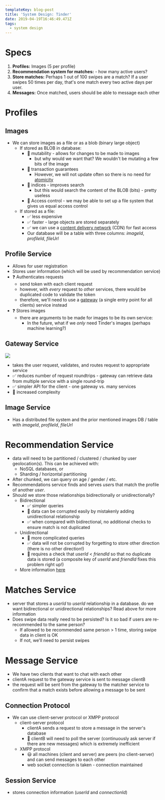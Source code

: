 ```yaml
---
templateKey: blog-post
title: 'System Design: Tinder'
date: 2019-04-19T16:46:49.471Z
tags:
  - system design
---
```

# Specs

1. **Profiles:** Images (5 per profile)
2. **Recommendation system for matches:**  - how many active users?
3. **Store matches:** Perhaps 1 out of 100 swipes are a match? If a user swipes 50 times per day, that's one match every two active days per user.
4. **Messages:** Once matched, users should be able to message each other

# Profiles

## Images

- We can store images as a file or as a blob (binary large object)
    - If stored as BLOB in database:
        - 🚫 mutability - allows for changes to be made to images
            - but why would we want that? We wouldn't be mutating a few bits of the image
        - 🚫 transaction guarantees
            - However, we will not update often so there is no need for [atomicity](https://en.wikipedia.org/wiki/Atomicity_(database_systems))
        - 🚫 indices - improves search
            - but this would search the content of the BLOB (bits) - pretty useless
        - 🚫 Access control - we may be able to set up a file system that gives us equal access control
    - If stored as a file:
        - ✅ less expensive
        - ✅ faster - large objects are stored separately
        - ✅ we can use a [content delivery network](https://en.wikipedia.org/wiki/Content_delivery_network) (CDN) for fast access
        - Our database will be a table with three columns: *imageId*, *profileId*, *fileUrl*

## Profile Service

- Allows for user registration
- Stores user information (which will be used by recommendation service)
- ❓ Authenticates requests
    - send token with each client request
    - however, with *every* request to *other* services, there would be duplicated code to validate the token
    - therefore, we'll need to use a [gateway](https://microservices.io/patterns/apigateway.html) (a single entry point for all clients) service instead
- ❓ Stores images
    - there are arguments to be made for images to be its own service:
        - In the future, what if we *only* need Tinder's images (perhaps machine learning?)

## Gateway Service

![](Untitled-e144f8f3-984f-4ffa-9b0c-221c674836c6.png)

- takes the user request, validates, and routes request to appropriate service
- ✅ reduces number of request roundtrips - gateway can retrieve data from multiple service with a single round-trip
- ✅ simpler API for the client - one gateway vs. many services
- 🚫 increased complexity

## Image Service

- Has a distributed file system and the prior mentioned images DB / table with *imageId*, *profileId*, *fileUrl*

# Recommendation Service

- data will need to be partitioned / clustered / chunked by user geolocation(s). This can be achieved with:
    - NoSQL databases, or
    - Sharding / horizontal partitioning
- After chunked, we can query on age / gender / etc.
- Recommendations service finds and serves *user*s that match the profile of another *user*.
- Should we store those relationships bidirectionally or unidirectionally?
    - Bidirectional
        - ✅ simpler queries
        - 🚫 data can be corrupted easily by mistakenly adding unidirectional relationship
        - ✅ when compared with bidirectional, no additional checks to ensure match is not duplicated
    - Unidirectional
        - 🚫 more complicated queries
        - ✅ data will not be corrupted by forgetting to store other direction (there is no other direction!)
        - 🚫 requires a check that *userId* < *friendId* so that no duplicate data is stored (a composite key of *userId* and *friendId* fixes this problem right up!)
    - More information [here](https://stackoverflow.com/questions/10807900/how-to-store-bidirectional-relationships-in-a-rdbms-like-mysql)

# Matches Service

- server that stores a *userId* to *userId* relationship in a database. do we want bidirectional or unidirectional relationships? Read above for more information
- Does swipe data really need to be persisted? Is it so bad if users are re-recommended to the same person?
    - If allowed to be recommended same person > 1 time, storing swipe data in client is OK
    - If not, we'll need to persist swipes

# Message Service

- We have two clients that want to chat with each other
- clientA request to the gateway service is sent to message clientB
- the request will be sent from the gateway to the matcher service to confirm that a match exists before allowing a message to be sent

## Connection Protocol

- We can use client-server protocol or XMPP protocol
    - client-server protocol
        - clientA sends a request to store a message in the server's database
        - 🤮 clientB will need to poll the server (continuously ask server if there are new messages) which is extremely inefficient
    - XMPP protocol
        - 😃 all machines (client and server) are peers (no client-server) and can send messages to each other
        - web socket connection is taken - connection maintained

## Session Service

- stores connection information (*userId* and *connectionId*)
